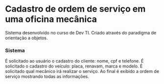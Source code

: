 # Cadastro de ordem de serviço em uma oficina mecânica
Sistema desenvolvido no curso de Dev TI.
Criado através do paradigma de orientação a objetos.

### Sistema
É solicitado ao usuário o cadastro do cliente: nome, cpf e telefone.
É solicitado o cadastro do veículo: placa, renavam, marca e modelo.
É solicitado qual mecânico irá realizar o serviço.
Ao final é exibido a ordem de serviço mostrando todas as informações.
